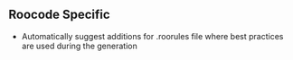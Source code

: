 ## Roocode Specific

- Automatically suggest additions for .roorules file where best practices are used during the generation

